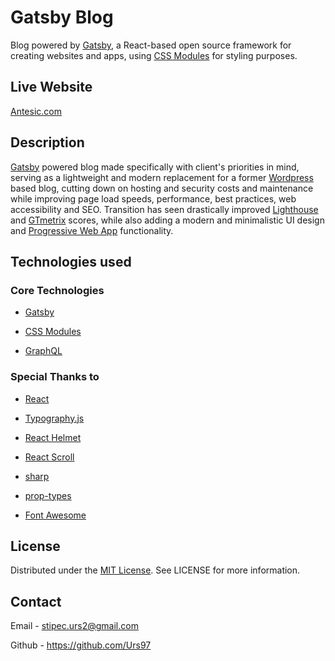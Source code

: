 # Gatsby Blog

Blog powered by <a href="https://github.com/gatsbyjs/gatsby" target="_blank" rel="noopener noreferrer">Gatsby</a>, a React-based open source framework for creating websites and apps, using <a href="https://github.com/css-modules/css-modules" target="_blank" rel="noopener noreferrer">CSS Modules</a> for styling purposes.

## Live Website

<a href="https://www.antesic.com/" target="_blank" rel="noopener noreferrer">Antesic.com</a>

## Description 

<a href="https://github.com/gatsbyjs/gatsby" target="_blank" rel="noopener noreferrer">Gatsby</a> powered blog made specifically with client's priorities in mind, serving as a lightweight and modern replacement for a former <a href="https://wordpress.com/" target="_blank" rel="noopener noreferrer">Wordpress</a> based blog, cutting down on hosting and security costs and maintenance while improving page load speeds, performance, best practices, web accessibility and SEO. Transition has seen drastically improved <a href="https://github.com/GoogleChrome/lighthouse" target="_blank" rel="noopener noreferrer">Lighthouse</a> and <a href="https://gtmetrix.com/" target="_blank" rel="noopener noreferrer">GTmetrix</a> scores, while also adding a modern and minimalistic UI design and <a href="https://developer.mozilla.org/en-US/docs/Web/Progressive_web_apps" target="_blank" rel="noopener noreferrer">Progressive Web App</a> functionality.

## Technologies used 

### Core Technologies

- <a href="https://github.com/gatsbyjs/gatsby" target="_blank" rel="noopener noreferrer">Gatsby</a>

-  <a href="https://github.com/css-modules/css-modules" target="_blank" rel="noopener noreferrer">CSS Modules</a>

-  <a href="https://graphql.org/" target="_blank" rel="noopener noreferrer">GraphQL</a>

### Special Thanks to

-  <a href="https://github.com/facebook/react" target="_blank" rel="noopener noreferrer">React</a>

-  <a href="https://github.com/KyleAMathews/typography.js/" target="_blank" rel="noopener noreferrer">Typography.js</a>

-  <a href="https://github.com/nfl/react-helmet" target="_blank" rel="noopener noreferrer">React Helmet</a>

-  <a href="https://github.com/fisshy/react-scroll" target="_blank" rel="noopener noreferrer">React Scroll</a>

-  <a href="https://github.com/lovell/sharp" target="_blank" rel="noopener noreferrer">sharp</a>

-  <a href="https://github.com/facebook/prop-types" target="_blank" rel="noopener noreferrer">prop-types</a>

-  <a href="https://github.com/FortAwesome/Font-Awesome" target="_blank" rel="noopener noreferrer">Font Awesome</a>

## License

Distributed under the <a href="https://github.com/Urs97/gatsby-blog/blob/master/LICENSE" target="_blank" rel="noopener noreferrer">MIT License</a>. See LICENSE for more information.

## Contact 

Email - <a href="stipec.urs2@gmail.com" target="_blank" rel="noopener noreferrer">stipec.urs2@gmail.com</a>

Github - <a href="https://github.com/Urs97/" target="_blank" rel="noopener noreferrer">https://github.com/Urs97</a>
